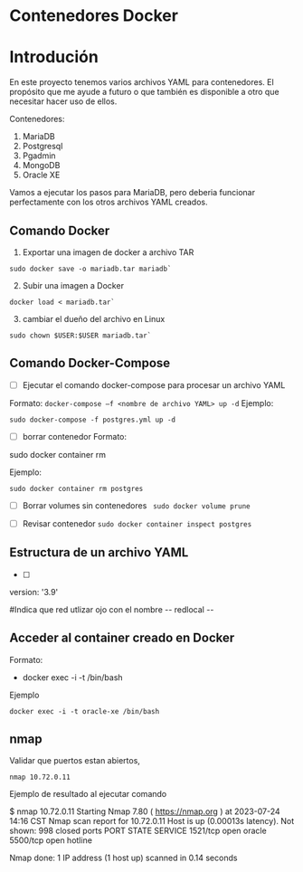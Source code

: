 Contenedores Docker
========================

# Introdución

En este proyecto tenemos varios archivos YAML para contenedores.  El propósito que me ayude a futuro o que también es disponible a otro que necesitar hacer uso de ellos.

Contenedores:
1. MariaDB
2. Postgresql
3. Pgadmin
4. MongoDB
5. Oracle XE

Vamos a ejecutar los pasos para MariaDB, pero deberia funcionar perfectamente con los otros archivos YAML creados.

## Comando Docker
1.  Exportar una imagen de docker a archivo TAR

```
sudo docker save -o mariadb.tar mariadb`
```
2. Subir una imagen a Docker

```
docker load < mariadb.tar`
```
3. cambiar el dueño del archivo en Linux

```
sudo chown $USER:$USER mariadb.tar`
```
## Comando Docker-Compose

- [ ] Ejecutar el comando docker-compose para procesar un archivo YAML

Formato:
`docker-compose –f <nombre de archivo YAML> up -d`
Ejemplo:
```
sudo docker-compose -f postgres.yml up -d
```


- [ ]  borrar contenedor
Formato:

sudo docker container rm <nombre container>

Ejemplo:
```
sudo docker container rm postgres
```


- [ ]  Borrar volumes sin contenedores
` sudo docker volume prune`

- [ ]   Revisar contenedor
` sudo docker container inspect postgres `

## Estructura de un archivo YAML
- [ ]
version: '3.9'

#Indica que red utlizar ojo con el nombre -- redlocal --

## Acceder al container creado en Docker
Formato:
 - docker exec -i -t <id container o nombre container> /bin/bash 

Ejemplo

```
docker exec -i -t oracle-xe /bin/bash 
```
## nmap
Validar que puertos estan abiertos, 
```
nmap 10.72.0.11
```
Ejemplo de resultado al ejecutar comando


$ nmap 10.72.0.11
Starting Nmap 7.80 ( https://nmap.org ) at 2023-07-24 14:16 CST
Nmap scan report for 10.72.0.11
Host is up (0.00013s latency).
Not shown: 998 closed ports
PORT     STATE SERVICE
1521/tcp open  oracle
5500/tcp open  hotline

Nmap done: 1 IP address (1 host up) scanned in 0.14 seconds



